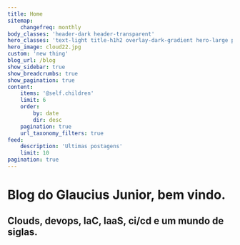 ```yaml
---
title: Home
sitemap:
    changefreq: monthly
body_classes: 'header-dark header-transparent'
hero_classes: 'text-light title-h1h2 overlay-dark-gradient hero-large parallax'
hero_image: cloud22.jpg
custom: 'new thing'
blog_url: /blog
show_sidebar: true
show_breadcrumbs: true
show_pagination: true
content:
    items: '@self.children'
    limit: 6
    order:
        by: date
        dir: desc
    pagination: true
    url_taxonomy_filters: true
feed:
    description: 'Ultimas postagens'
    limit: 10
pagination: true
---
```


# Blog do **Glaucius** Junior, bem vindo.
## Clouds, devops, IaC, IaaS, ci/cd e um mundo de siglas.
